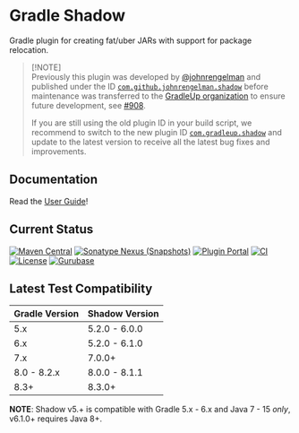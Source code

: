 # Gradle Shadow

Gradle plugin for creating fat/uber JARs with support for package relocation.

> [!NOTE]\
> Previously this plugin was developed by [@johnrengelman](https://github.com/johnrengelman) and published under the ID [`com.github.johnrengelman.shadow`](https://plugins.gradle.org/plugin/com.github.johnrengelman.shadow)
> before maintenance was transferred to the [GradleUp organization](https://github.com/GradleUp) to ensure future development, see [#908](https://github.com/GradleUp/shadow/issues/908).
>
> If you are still using the old plugin ID in your build script, we recommend to switch to the new plugin ID [`com.gradleup.shadow`](https://plugins.gradle.org/plugin/com.gradleup.shadow)
> and update to the latest version to receive all the latest bug fixes and improvements.

## Documentation

Read the [User Guide](https://gradleup.com/shadow/)!

## Current Status

[![Maven Central](https://img.shields.io/maven-central/v/com.gradleup.shadow/shadow-gradle-plugin)](https://central.sonatype.com/artifact/com.gradleup.shadow/shadow-gradle-plugin)
[![Sonatype Nexus (Snapshots)](https://img.shields.io/nexus/s/com.gradleup.shadow/shadow-gradle-plugin?&server=https://oss.sonatype.org/)](https://oss.sonatype.org/content/repositories/snapshots/com/gradleup/shadow/)
[![Plugin Portal](https://img.shields.io/gradle-plugin-portal/v/com.gradleup.shadow)](https://plugins.gradle.org/plugin/com.gradleup.shadow)
[![CI](https://github.com/GradleUp/shadow/actions/workflows/ci.yml/badge.svg?branch=main&event=push)](https://github.com/GradleUp/shadow/actions/workflows/ci.yml?query=branch:main+event:push)
[![License](https://img.shields.io/github/license/GradleUp/shadow.svg)](LICENSE)
[![Gurubase](https://img.shields.io/badge/Gurubase-Ask%20Gradle%20Shadow%20Guru-006BFF)](https://gurubase.io/g/gradle-shadow)

## Latest Test Compatibility

| Gradle Version | Shadow Version |
|----------------|----------------|
| 5.x            | 5.2.0 - 6.0.0  |
| 6.x            | 5.2.0 - 6.1.0  |
| 7.x            | 7.0.0+         |
| 8.0 - 8.2.x    | 8.0.0 - 8.1.1  |
| 8.3+           | 8.3.0+         |

**NOTE**: Shadow v5.+ is compatible with Gradle 5.x - 6.x and Java 7 - 15 _only_, v6.1.0+ requires Java 8+.
